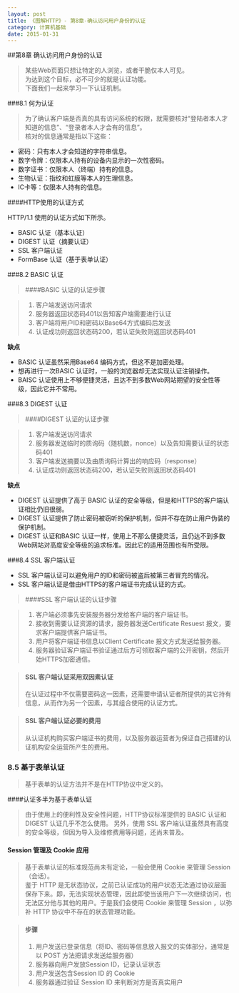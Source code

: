 ```yaml
---
layout: post
title: 《图解HTTP》- 第8章-确认访问用户身份的认证
category: 计算机基础
date: 2015-01-31
---
```



##第8章     确认访问用户身份的认证     
>某些Web页面只想让特定的人浏览，或者干脆仅本人可见。    
为达到这个目标，必不可少的就是认证功能。    
下面我们一起来学习一下认证机制。     

<!-- more -->    


###8.1 何为认证     

>为了确认客户端是否真的具有访问系统的权限，就需要核对“登陆者本人才知道的信息”、“登录者本人才会有的信息”。     
核对的信息通常是指以下这些：     

- 密码：只有本人才会知道的字符串信息。  
- 数字令牌：仅限本人持有的设备内显示的一次性密码。  
- 数字证书：仅限本人（终端）持有的信息。  
- 生物认证：指纹和虹膜等本人的生理信息。  
- IC卡等：仅限本人持有的信息。     

####HTTP使用的认证方式     

HTTP/1.1 使用的认证方式如下所示。      

- BASIC 认证（基本认证）   
- DIGEST 认证（摘要认证）   
- SSL 客户端认证   
- FormBase 认证（基于表单认证）     


###8.2 BASIC 认证      

>####BASIC 认证的认证步骤     

>1. 客户端发送访问请求     
>2. 服务器返回状态码401以告知客户端需要进行认证     
>3. 客户端将用户ID和密码以Base64方式编码后发送     
>4. 认证成功则返回状态码200，若认证失败则返回状态码401     

**缺点**   

- BASIC 认证虽然采用Base64 编码方式，但这不是加密处理。     
- 想再进行一次BASIC 认证时，一般的浏览器却无法实现认证注销操作。     
- BAISC 认证使用上不够便捷灵活，且达不到多数Web网站期望的安全性等级，因此它并不常用。    

###8.3 DIGEST 认证     

>####DIGEST 认证的认证步骤     

>1. 客户端发送访问请求     
>2. 服务器发送临时的质询码（随机数，nonce）以及告知需要认证的状态码401     
>3. 客户端发送摘要以及由质询码计算出的响应码（response）     
>4. 认证成功则返回状态码200，若认证失败则返回状态码401           
   
**缺点**    

- DIGEST 认证提供了高于 BASIC 认证的安全等级，但是和HTTPS的客户端认证相比仍旧很弱。     
- DIGEST 认证提供了防止密码被窃听的保护机制，但并不存在防止用户伪装的保护机制。     
- DIGEST 认证和BASIC 认证一样，使用上不那么便捷灵活，且仍达不到多数Web网站对高度安全等级的追求标准。因此它的适用范围也有所受限。     


###8.4 SSL 客户端认证     

- SSL 客户端认证可以避免用户的ID和密码被盗后被第三者冒充的情况。     
- SSL 客户端认证是借由HTTPS的客户端证书完成认证的方式。     



>####SSL 客户端认证的认证步骤     

>1. 客户端必须事先安装服务器分发给客户端的客户端证书。          
>2. 接收到需要认证资源的请求，服务器发送Certificate Resuest 报文，要求客户端提供客户端证书。     
>3. 用户将客户端证书信息以Client Certificate 报文方式发送给服务器。          
>4. 服务器验证客户端证书验证通过后方可领取客户端的公开密钥，然后开始HTTPS加密通信。    
 
 
>#### SSL 客户端认证采用双因素认证     
>在认证过程中不仅需要密码这一因素，还需要申请认证者所提供的其它持有信息，从而作为另一个因素，与其组合使用的认证方式。     


>#### SSL 客户端认证必要的费用     
>从认证机构购买客户端证书的费用，以及服务器运营者为保证自己搭建的认证机构安全运营所产生的费用。     

### 8.5 基于表单认证     

>基于表单的认证方法并不是在HTTP协议中定义的。     

####认证多半为基于表单认证    
>由于使用上的便利性及安全性问题，HTTP协议标准提供的 BASIC 认证和 DIGEST 认证几乎不怎么使用。    另外，使用 SSL 客户端认证虽然具有高度的安全等级，但因为导入及维修费用等问题，还尚未普及。    

#### Session 管理及 Cookie 应用   

>基于表单认证的标准规范尚未有定论，一般会使用 Cookie 来管理 Session （会话）。    
>鉴于 HTTP 是无状态协议，之前已认证成功的用户状态无法通过协议层面保存下来。即，无法实现状态管理，因此即使当该用户下一次继续访问，也无法区分他与其他的用户。于是我们会使用 Cookie 来管理 Session ，以弥补 HTTP 协议中不存在的状态管理功能。    

>#### 步骤   
>1. 用户发送已登录信息（将ID、密码等信息放入报文的实体部分，通常是以 POST 方法把请求发送给服务器）   
>2. 服务器向用户发放Session ID，记录认证状态    
>3. 用户发送包含Session ID 的 Cookie 
>4. 服务器通过验证 Session ID 来判断对方是否真实用户    




